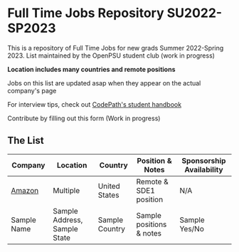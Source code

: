 # Full Time Jobs Repository SU2022-SP2023

This is a repository of Full Time Jobs for new grads Summer 2022-Spring 2023. List maintained by the OpenPSU student club (work in progress)

**Location includes many countries and remote positions**

Jobs on this list are updated asap when they appear on the actual company's page

For interview tips, check out [CodePath's student handbook](https://books.codepath.org/student-handbook/technical-interviewing/studying-for-tech-interviews)

Contribute by filling out this form (Work in progress)

## The List

| Company | Location | Country | Position & Notes | Sponsorship Availability |
| ------------- | ------------- | ------------- | ------------- | ------------- |
| [Amazon](https://www.amazon.jobs/en/jobs/2055749/software-development-engineer-l4)  | Multiple  | United States | Remote & SDE1 position  | N/A  |
| Sample Name  | Sample Address, Sample State  | Sample Country | Sample positions & notes  | Sample Yes/No  |

